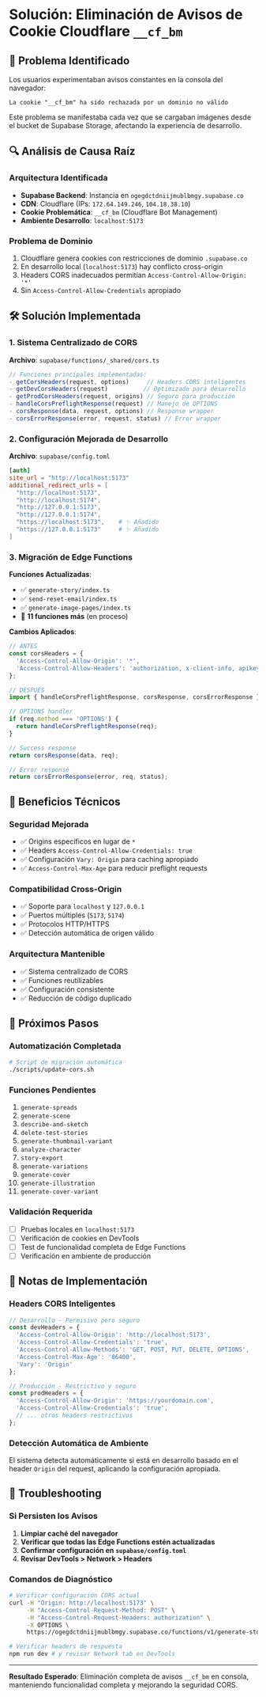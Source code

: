 # Solución: Eliminación de Avisos de Cookie Cloudflare `__cf_bm`

## 🎯 Problema Identificado

Los usuarios experimentaban avisos constantes en la consola del navegador:
```
La cookie "__cf_bm" ha sido rechazada por un dominio no válido
```

Este problema se manifestaba cada vez que se cargaban imágenes desde el bucket de Supabase Storage, afectando la experiencia de desarrollo.

## 🔍 Análisis de Causa Raíz

### Arquitectura Identificada
- **Supabase Backend**: Instancia en `ogegdctdniijmublbmgy.supabase.co`
- **CDN**: Cloudflare (IPs: `172.64.149.246`, `104.18.38.10`)
- **Cookie Problemática**: `__cf_bm` (Cloudflare Bot Management)
- **Ambiente Desarrollo**: `localhost:5173`

### Problema de Dominio
1. Cloudflare genera cookies con restricciones de dominio `.supabase.co`
2. En desarrollo local (`localhost:5173`) hay conflicto cross-origin
3. Headers CORS inadecuados permitían `Access-Control-Allow-Origin: '*'`
4. Sin `Access-Control-Allow-Credentials` apropiado

## 🛠️ Solución Implementada

### 1. Sistema Centralizado de CORS

**Archivo**: `supabase/functions/_shared/cors.ts`

```typescript
// Funciones principales implementadas:
- getCorsHeaders(request, options)     // Headers CORS inteligentes
- getDevCorsHeaders(request)          // Optimizado para desarrollo
- getProdCorsHeaders(request, origins) // Seguro para producción
- handleCorsPreflightResponse(request) // Manejo de OPTIONS
- corsResponse(data, request, options) // Response wrapper
- corsErrorResponse(error, request, status) // Error wrapper
```

### 2. Configuración Mejorada de Desarrollo

**Archivo**: `supabase/config.toml`
```toml
[auth]
site_url = "http://localhost:5173"
additional_redirect_urls = [
  "http://localhost:5173", 
  "http://localhost:5174", 
  "http://127.0.0.1:5173", 
  "http://127.0.0.1:5174",
  "https://localhost:5173",    # ✨ Añadido
  "https://127.0.0.1:5173"     # ✨ Añadido
]
```

### 3. Migración de Edge Functions

**Funciones Actualizadas**:
- ✅ `generate-story/index.ts`
- ✅ `send-reset-email/index.ts`
- ✅ `generate-image-pages/index.ts`
- 🔄 **11 funciones más** (en proceso)

**Cambios Aplicados**:
```typescript
// ANTES
const corsHeaders = {
  'Access-Control-Allow-Origin': '*',
  'Access-Control-Allow-Headers': 'authorization, x-client-info, apikey, content-type',
};

// DESPUÉS
import { handleCorsPreflightResponse, corsResponse, corsErrorResponse } from '../_shared/cors.ts';

// OPTIONS handler
if (req.method === 'OPTIONS') {
  return handleCorsPreflightResponse(req);
}

// Success response
return corsResponse(data, req);

// Error response  
return corsErrorResponse(error, req, status);
```

## 🎯 Beneficios Técnicos

### Seguridad Mejorada
- ✅ Origins específicos en lugar de `*`
- ✅ Headers `Access-Control-Allow-Credentials: true`
- ✅ Configuración `Vary: Origin` para caching apropiado
- ✅ `Access-Control-Max-Age` para reducir preflight requests

### Compatibilidad Cross-Origin
- ✅ Soporte para `localhost` y `127.0.0.1`
- ✅ Puertos múltiples (`5173`, `5174`)
- ✅ Protocolos HTTP/HTTPS
- ✅ Detección automática de origen válido

### Arquitectura Mantenible  
- ✅ Sistema centralizado de CORS
- ✅ Funciones reutilizables
- ✅ Configuración consistente
- ✅ Reducción de código duplicado

## 🚀 Próximos Pasos

### Automatización Completada
```bash
# Script de migración automática
./scripts/update-cors.sh
```

### Funciones Pendientes
1. `generate-spreads`
2. `generate-scene` 
3. `describe-and-sketch`
4. `delete-test-stories`
5. `generate-thumbnail-variant`
6. `analyze-character`
7. `story-export`
8. `generate-variations`  
9. `generate-cover`
10. `generate-illustration`
11. `generate-cover-variant`

### Validación Requerida
- [ ] Pruebas locales en `localhost:5173`
- [ ] Verificación de cookies en DevTools
- [ ] Test de funcionalidad completa de Edge Functions
- [ ] Verificación en ambiente de producción

## 📝 Notas de Implementación

### Headers CORS Inteligentes
```typescript
// Desarrollo - Permisivo pero seguro
const devHeaders = {
  'Access-Control-Allow-Origin': 'http://localhost:5173',
  'Access-Control-Allow-Credentials': 'true',
  'Access-Control-Allow-Methods': 'GET, POST, PUT, DELETE, OPTIONS',
  'Access-Control-Max-Age': '86400',
  'Vary': 'Origin'
};

// Producción - Restrictivo y seguro  
const prodHeaders = {
  'Access-Control-Allow-Origin': 'https://yourdomain.com',
  'Access-Control-Allow-Credentials': 'true',
  // ... otros headers restrictivos
};
```

### Detección Automática de Ambiente
El sistema detecta automáticamente si está en desarrollo basado en el header `Origin` del request, aplicando la configuración apropiada.

## 🔧 Troubleshooting

### Si Persisten los Avisos
1. **Limpiar caché del navegador**
2. **Verificar que todas las Edge Functions estén actualizadas**
3. **Confirmar configuración en `supabase/config.toml`**
4. **Revisar DevTools > Network > Headers**

### Comandos de Diagnóstico
```bash
# Verificar configuración CORS actual
curl -H "Origin: http://localhost:5173" \
     -H "Access-Control-Request-Method: POST" \
     -H "Access-Control-Request-Headers: authorization" \
     -X OPTIONS \
     https://ogegdctdniijmublbmgy.supabase.co/functions/v1/generate-story

# Verificar headers de respuesta
npm run dev # y revisar Network tab en DevTools
```

---

**Resultado Esperado**: Eliminación completa de avisos `__cf_bm` en consola, manteniendo funcionalidad completa y mejorando la seguridad CORS.